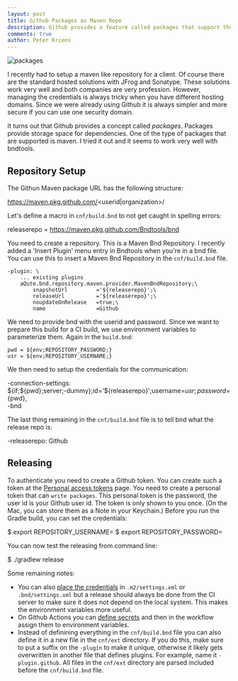 ```yaml
---
layout: post
title: Github Packages as Maven Repo
description: Github provides a feature called packages that support the maven repository model. This text shows you how to release to this package.
comments: true
author: Peter Kriens
---
```


![packages](/assets/img/package-cutoff.jpg)

I recently had to setup a maven like repository for a client. Of course there are the standard 
hosted solutions with JFrog and Sonatype. These solutions work very well and both companies are
very profession. However, managing the credentials is always tricky when you have different 
hosting domains. Since we were already using Github it is always simpler and more secure if you can use one
security domain.

It turns out that Github provides a concept called _packages_. Packages provide storage space for 
dependencies. One of the type of packages that are supported is maven. I tried it out and it
seems to work very well with bndtools.

## Repository Setup

The Githun Maven package URL has the following structure:

  https://maven.pkg.github.com/<userid|organization>/<repository>

Let's define a macro in `cnf/build.bnd` to not get caught in spelling errors:

  releaserepo = https://maven.pkg.github.com/Bndtools/bnd

You need to create a repository. This is a Maven Bnd Repository. I recently added a 'Insert Plugin'
menu entry in Bndtools when you're in a bnd file. You can use this to insert a Maven Bnd Repository
in the `cnf/build.bnd` file.

    -plugin: \
        ... existing plugins
        aQute.bnd.repository.maven.provider.MavenBndRepository;\
            snapshotUrl         ='${releaserepo}';\
            releaseUrl          ='${releaserepo}';\
            noupdateOnRelease   =true;\
            name                =Github   

We need to provide bnd with the userid and password. Since we want to prepare this build for
a CI build, we use environment variables to parameterize them. Again in the `build.bnd`:

    pwd = ${env;REPOSITORY_PASSWORD;}
    usr = ${env;REPOSITORY_USERNAME;}

We then need to setup the credentials for the communication:

  -connection-settings: \
      ${if;${pwd};server;-dummy};id='${releaserepo}';username=${usr};password=${pwd}, \
      -bnd

The last thing remaining in the `cnf/build.bnd` file is to tell bnd what the release repo is:

  -releaserepo: Github

## Releasing

To authenticate you need to create a Github token. You can create such a token at the 
[Personal access tokens][1] page. 
You need to create a personal token that can `write packages`. This personal token is the password, 
the user id is your Github user id. The token is only shown to you once. (On the Mac, you can store
them as a Note in your Keychain.) Before you run the Gradle build, you can set the credentials:

  $ export REPOSITORY_USERNAME=<github username>
  $ export REPOSITORY_PASSWORD=<github access token to write packages>

You can now test the releasing from command line:

  $ ./gradlew release

Some remaining notes:

* You can also [place the credentials][3] in `.m2/settings.xml` or `.bnd/settings.xml` but a release should
  always be done from the CI server to make sure it does not depend on the local system. This makes the 
  environment variables more useful. 
* On Github Actions you can [define secrets][2] and then in the workflow assign them to environment variables.
* Instead of definining everything in the `cnf/build.bnd` file you can also define it in a new file
  in the `cnf/ext` directory. If you do this, make sure to put a suffix on the `-plugin` to make it
  unique, otherwise it likely gets overwritten in another file that defines plugins. For example,
  name it `-plugin.github`. All files in the `cnf/ext` directory are parsed included before the
  `cnf/build.bnd` file.



[1]: https://github.com/settings/tokens/new
[2]: https://docs.github.com/en/free-pro-team@latest/actions/reference/encrypted-secrets
[3]: https://bnd.bndtools.org/instructions/connection-settings.html
